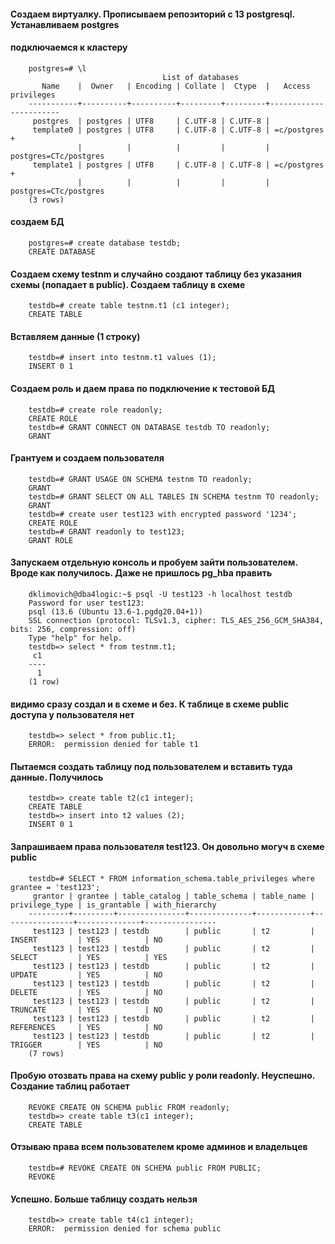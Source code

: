 #### Создаем виртуалку. Прописываем репозиторий с 13 postgresql. Устанавливаем postgres
#### подключаемся к кластеру
        postgres=# \l
                                      List of databases
           Name    |  Owner   | Encoding | Collate |  Ctype  |   Access privileges   
        -----------+----------+----------+---------+---------+-----------------------
         postgres  | postgres | UTF8     | C.UTF-8 | C.UTF-8 | 
         template0 | postgres | UTF8     | C.UTF-8 | C.UTF-8 | =c/postgres          +
                   |          |          |         |         | postgres=CTc/postgres
         template1 | postgres | UTF8     | C.UTF-8 | C.UTF-8 | =c/postgres          +
                   |          |          |         |         | postgres=CTc/postgres
        (3 rows)
#### создаем БД
        postgres=# create database testdb;
        CREATE DATABASE
#### Создаем схему testnm и случайно создают таблицу без указания схемы (попадает в public). Создаем таблицу в схеме
        testdb=# create table testnm.t1 (c1 integer);
        CREATE TABLE
#### Вставляем данные (1 строку)
        testdb=# insert into testnm.t1 values (1);
        INSERT 0 1
#### Создаем роль и даем права по подключение к тестовой БД
        testdb=# create role readonly;
        CREATE ROLE
        testdb=# GRANT CONNECT ON DATABASE testdb TO readonly;
        GRANT
#### Грантуем и создаем пользователя
        testdb=# GRANT USAGE ON SCHEMA testnm TO readonly;
        GRANT
        testdb=# GRANT SELECT ON ALL TABLES IN SCHEMA testnm TO readonly;
        GRANT
        testdb=# create user test123 with encrypted password '1234';
        CREATE ROLE
        testdb=# GRANT readonly to test123;
        GRANT ROLE
#### Запускаем отдельную консоль и пробуем зайти пользователем. Вроде как получилось. Даже не пришлось pg_hba править
        dklimovich@dba4logic:~$ psql -U test123 -h localhost testdb
        Password for user test123: 
        psql (13.6 (Ubuntu 13.6-1.pgdg20.04+1))
        SSL connection (protocol: TLSv1.3, cipher: TLS_AES_256_GCM_SHA384, bits: 256, compression: off)
        Type "help" for help.
        testdb=> select * from testnm.t1;
         c1 
        ----
          1
        (1 row)
#### видимо сразу создал и в схеме и без. К таблице в схеме public доступа у пользователя нет
        testdb=> select * from public.t1;
        ERROR:  permission denied for table t1
#### Пытаемся создать таблицу под пользователем и вставить туда данные. Получилось
        testdb=> create table t2(c1 integer);
        CREATE TABLE
        testdb=> insert into t2 values (2);
        INSERT 0 1
#### Запрашиваем права пользователя test123. Он довольно могуч в схеме public
        testdb=# SELECT * FROM information_schema.table_privileges where grantee = 'test123';
         grantor | grantee | table_catalog | table_schema | table_name | privilege_type | is_grantable | with_hierarchy 
        ---------+---------+---------------+--------------+------------+----------------+--------------+----------------
         test123 | test123 | testdb        | public       | t2         | INSERT         | YES          | NO
         test123 | test123 | testdb        | public       | t2         | SELECT         | YES          | YES
         test123 | test123 | testdb        | public       | t2         | UPDATE         | YES          | NO
         test123 | test123 | testdb        | public       | t2         | DELETE         | YES          | NO
         test123 | test123 | testdb        | public       | t2         | TRUNCATE       | YES          | NO
         test123 | test123 | testdb        | public       | t2         | REFERENCES     | YES          | NO
         test123 | test123 | testdb        | public       | t2         | TRIGGER        | YES          | NO
        (7 rows)
#### Пробую отозвать права на схему public у роли readonly. Неуспешно. Создание таблиц работает
        REVOKE CREATE ON SCHEMA public FROM readonly;
        testdb=> create table t3(c1 integer);
        CREATE TABLE      
#### Отзываю права всем пользователем кроме админов и владельцев 
        testdb=# REVOKE CREATE ON SCHEMA public FROM PUBLIC;
        REVOKE
#### Успешно. Больше таблицу создать нельзя
        testdb=> create table t4(c1 integer);
        ERROR:  permission denied for schema public

